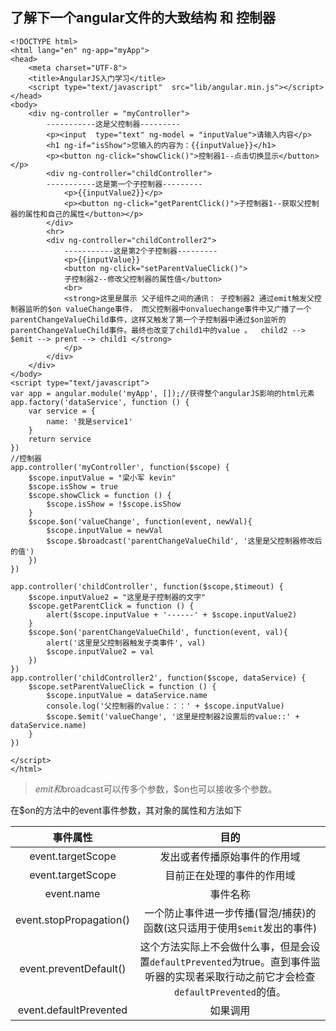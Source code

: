 ## 了解下一个angular文件的大致结构 和 控制器

```
<!DOCTYPE html>
<html lang="en" ng-app="myApp">
<head>
    <meta charset="UTF-8">
    <title>AngularJS入门学习</title>
    <script type="text/javascript"  src="lib/angular.min.js"></script>
</head>
<body>
    <div ng-controller = "myController">
        -----------这是父控制器---------
        <p><input  type="text" ng-model = "inputValue">请输入内容</p>
        <h1 ng-if="isShow">您输入的内容为：{{inputValue}}</h1>
        <p><button ng-click="showClick()">控制器1--点击切换显示</button></p>
        <div ng-controller="childController">
        -----------这是第一个子控制器---------
            <p>{{inputValue2}}</p>
            <p><button ng-click="getParentClick()">子控制器1--获取父控制器的属性和自己的属性</button></p>
        </div>
        <hr>
        <div ng-controller="childController2">
            -----------这是第2个子控制器---------
            <p>{{inputValue}}
            <button ng-click="setParentValueClick()">
            子控制器2--修改父控制器的属性值</button>
            <br>
            <strong>这里是展示 父子组件之间的通讯： 子控制器2 通过emit触发父控制器监听的$on valueChange事件， 而父控制器中onvaluechange事件中又广播了一个parentChangeValueChild事件，这样又触发了第一个子控制器中通过$on监听的parentChangeValueChild事件。最终也改变了child1中的value 。  child2 --> $emit --> prent --> child1 </strong>
            </p>
        </div>
    </div>
</body>
<script type="text/javascript">
var app = angular.module('myApp', []);//获得整个angularJS影响的html元素
app.factory('dataService', function () {
    var service = {
        name: '我是service1'
    }
    return service
})
//控制器
app.controller('myController', function($scope) {
    $scope.inputValue = "梁小军 kevin"
    $scope.isShow = true
    $scope.showClick = function () {
        $scope.isShow = !$scope.isShow
    }
    $scope.$on('valueChange', function(event, newVal){
        $scope.inputValue = newVal
        $scope.$broadcast('parentChangeValueChild', '这里是父控制器修改后的值')
    })
})

app.controller('childController', function($scope,$timeout) {
    $scope.inputValue2 = "这里是子控制器的文字"
    $scope.getParentClick = function () {
        alert($scope.inputValue + '------' + $scope.inputValue2)
    }
    $scope.$on('parentChangeValueChild', function(event, val){
        alert('这里是父控制器触发子类事件', val)
        $scope.inputValue2 = val
    })
})
app.controller('childController2', function($scope, dataService) {
    $scope.setParentValueClick = function () {
        $scope.inputValue = dataService.name
        console.log('父控制器的value：：：' + $scope.inputValue)
        $scope.$emit('valueChange', '这里是控制器2设置后的value::' + dataService.name)
    }
})

</script>
</html>
```

> $emit和$broadcast可以传多个参数，$on也可以接收多个参数。

在$on的方法中的event事件参数，其对象的属性和方法如下

| 事件属性        | 目的          |
| :-------------:|:-------------:| 
|  event.targetScope | 发出或者传播原始事件的作用域 |
| event.targetScope  | 目前正在处理的事件的作用域 |
| event.name        |   事件名称 | 
| event.stopPropagation()| 一个防止事件进一步传播(冒泡/捕获)的函数(这只适用于使用`$emit`发出的事件)|
| event.preventDefault() |	这个方法实际上不会做什么事，但是会设置`defaultPrevented`为true。直到事件监听器的实现者采取行动之前它才会检查`defaultPrevented`的值。|
| event.defaultPrevented | 如果调用|

